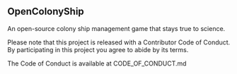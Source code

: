 ## OpenColonyShip

An open-source colony ship management game that stays true to science.

Please note that this project is released with a Contributor Code of Conduct. By participating in this project you agree to abide by its terms.

The Code of Conduct is available at CODE_OF_CONDUCT.md
